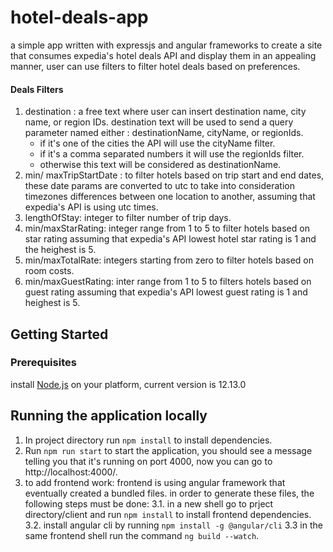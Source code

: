# hotel-deals-app
a simple app written with expressjs and angular frameworks to create a site that consumes expedia's hotel deals API and display them in an appealing manner, user can use filters to filter hotel deals based on preferences.
#### Deals Filters
1. destination : a free text where user can insert destination name, city name, or region IDs.
destination text will be used to send a query parameter named either : destinationName, cityName, or regionIds.
   * if it's one of the cities the API will use the cityName filter. 
   * if it's a comma separated numbers it will use the regionIds filter.
   * otherwise this text will be considered as destinationName.
2.  min/ maxTripStartDate : 
to filter hotels based on trip start and end dates, these date params are converted to utc to take into consideration timezones differences between one location to another, assuming that expedia's API is using utc times.
3. lengthOfStay: integer to filter number of trip days.
4.  min/maxStarRating: integer range from 1 to 5 to filter hotels based on star rating assuming that expedia's API lowest hotel star rating is 1 and the heighest is 5.
5.  min/maxTotalRate: integers starting from zero to filter hotels based on room costs.
6. min/maxGuestRating: inter range from 1 to 5 to filters hotels based on guest rating assuming that expedia's API lowest guest rating is 1 and heighest is 5.

## Getting Started
### Prerequisites
install [Node.js](https://nodejs.org/en/download/) on your platform, current version is 12.13.0
## Running the application locally
1. In project directory run `npm install` to install dependencies.
2. Run `npm run start` to start the application, you should see a message telling you that it's running on port 4000, now you can go to http://localhost:4000/.
3. to add frontend work: 
frontend is using angular framework that eventually created a bundled files. in order to generate these files, the following steps must be done:
   3.1. in a new shell go to prject directory/client and run `npm install` to install frontend dependencies.
   3.2. install angular cli by running `npm install -g @angular/cli`
   3.3 in the same frontend shell run the command `ng build --watch`.
